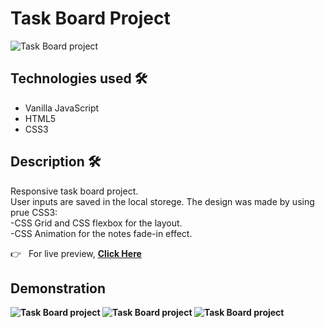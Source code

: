 # Task Board Project

<img src="https://i.imgur.com/EcOjgo1.png" alt="Task Board project">

## Technologies used 🛠️
* Vanilla JavaScript
* HTML5
* CSS3

## Description 🛠️
Responsive task board project.<br>
User inputs are saved in the local storege.
The design was made by using prue CSS3:<br>
-CSS Grid and CSS flexbox for the layout.<br>
-CSS Animation for the notes fade-in effect.

👉 &nbsp; For live preview, <strong><a href="https://taskboardproject.netlify.app/">Click Here</a></string>

## Demonstration
<img src="https://im7.ezgif.com/tmp/ezgif-7-0fd0ddcc80d5.gif" alt="Task Board project">

<img src="https://im7.ezgif.com/tmp/ezgif-7-fdf44ecd1fda.gif" alt="Task Board project">

<img src="https://im7.ezgif.com/tmp/ezgif-7-702d77909ffc.gif" alt="Task Board project">
